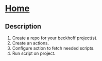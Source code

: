 # [Home](../README.md)

## Description

1. Create a repo for your beckhoff project(s).
2. Create an actions.
3. Configure action to fetch needed scripts.
4. Run script on project.
